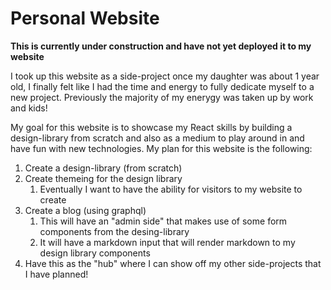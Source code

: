# Personal Website

**This is currently under construction and have not yet deployed it to my website**

I took up this website as a side-project once my daughter was about 1 year old, 
I finally felt like I had the time and energy to fully dedicate myself to a new project.
Previously the majority of my enerygy was taken up by work and kids!

My goal for this website is to showcase my React skills by building a design-library from scratch and also as
a medium to play around in and have fun with new technologies. My plan for this website is the following:
1. Create a design-library (from scratch)
1. Create themeing for the design library
    1. Eventually I want to have the ability for visitors to my website to create 
1. Create a blog (using graphql)
    1. This will have an "admin side" that makes use of some form components from the desing-library 
    1. It will have a markdown input that will render markdown to my design library components
1. Have this as the "hub" where I can show off my other side-projects that I have planned!
    

